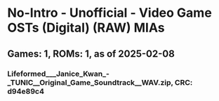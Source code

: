 # No-Intro - Unofficial - Video Game OSTs (Digital) (RAW) MIAs
## Games: 1, ROMs: 1, as of 2025-02-08
### Lifeformed___Janice_Kwan_-_TUNIC__Original_Game_Soundtrack__WAV.zip, CRC: d94e89c4
